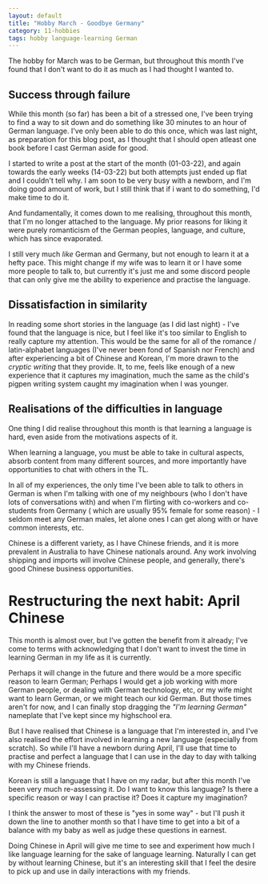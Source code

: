 ```yaml
---
layout: default
title: "Hobby March - Goodbye Germany"
category: 11-hobbies
tags: hobby language-learning German
---
```


The hobby for March was to be German, but throughout this month I've found that I don't want to do it as much as I had thought I wanted to.

## Success through failure 

While this month (so far) has been a bit of a stressed one, I've been trying to find a way to sit down and do something like 30 minutes to an hour of German language. I've only been able to do this once, which was last night, as preparation for this blog post, as I thought that I should open atleast one book before I cast German aside for good.

I started to write a post at the start of the month (01-03-22), and again towards the early weeks (14-03-22) but both attempts just ended up flat and I couldn't tell why. I am soon to be very busy with a newborn, and I'm doing good amount of work, but I still think that if i want to do something, I'd make time to do it.

And fundamentally, it comes down to me realising, throughout this month, that I'm no longer attached to the language. My prior reasons for liking it were purely romanticism of the German peoples, language, and culture, which has since evaporated.

I still very much *like* German and Germany, but not enough to learn it at a hefty pace. This might change if my wife was to learn it or I have some more people to talk to, but currently it's just me and some discord people that can only give me the ability to experience and practise the language.

## Dissatisfaction in similarity 

In reading some short stories in the language (as I did last night) - I've found that the language is nice, but I feel like it's too similar to English to really capture my attention. This would be the same for all of the romance / latin-alphabet languages (I've never been fond of Spanish nor French) and after experiencing a bit of Chinese and Korean, I'm more drawn to the *cryptic writing* that they provide. It, to me, feels like enough of a new experience that it captures my imagination, much the same as the child's pigpen writing system caught my imagination when I was younger.

## Realisations of the difficulties in language

One thing I did realise throughout this month is that learning a language is hard, even aside from the motivations aspects of it. 

When learning a language, you must be able to take in cultural aspects, absorb content from many different sources, and more importantly have opportunities to chat with others in the TL.

In all of my experiences, the only time I've been able to talk to others in German is when I'm talking with one of my neighbours (who I don't have lots of conversations with) and when I'm flirting with co-workers and co-students from Germany ( which are usually 95% female for some reason) - I seldom meet any German males, let alone ones I can get along with or have common interests, etc.

Chinese is a different variety, as I have Chinese friends, and it is more prevalent in Australia to have Chinese nationals around. Any work involving shipping and imports will involve Chinese people, and generally, there's good Chinese business opportunities.

# Restructuring the next habit: April Chinese

This month is almost over, but I've gotten the benefit from it already; I've come to terms with acknowledging that I don't want to invest the time in learning German in my life as it is currently. 

Perhaps it will change in the future and there would be a more specific reason to learn German; Perhaps I would get a job working with more German people, or dealing with German technology, etc, or my wife might want to learn German, or we might teach our kid German.
But those times aren't for now, and I can finally stop dragging the *"I'm learning German"* nameplate that I've kept since my highschool era.

But I have realised that Chinese is a language that I'm interested in, and I've also realised the effort involved in learning a new language (especially from scratch). So while I'll have a newborn during April, I'll use that time to practise and perfect a language that I can use in the day to day with talking with my Chinese friends.

Korean is still a language that I have on my radar, but after this month I've been very much re-assessing it. Do I want to know this language? Is there a specific reason or way I can practise it? Does it capture my imagination?

I think the answer to most of these is "yes in some way" - but I'll push it down the line to another month so that I have time to get into a bit of a balance with my baby as well as judge these questions in earnest.

Doing Chinese in April will give me time to see and experiment how much I like language learning for the sake of language learning. Naturally I can get by without learning Chinese, but it's an interesting skill that I feel the desire to pick up and use in daily interactions with my friends.

